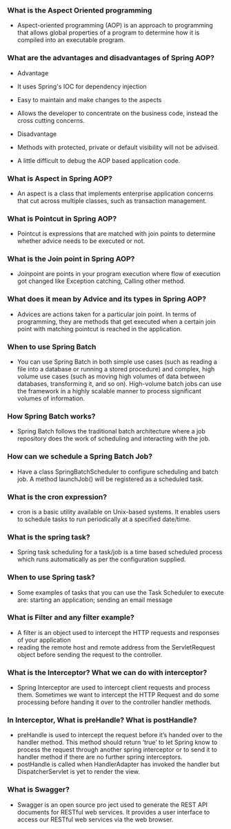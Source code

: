 ### What is the Aspect Oriented programming
* Aspect-oriented programming (AOP) is an approach to programming that allows global properties of a program to determine how it is compiled into an executable program.

### What are the advantages and disadvantages of Spring AOP?
* Advantage
* It uses Spring's IOC for dependency injection
* Easy to maintain and make changes to the aspects
* Allows the developer to concentrate on the business code, instead the cross cutting concerns.


* Disadvantage
* Methods with protected, private or default visibility will not be advised.
* A little difficult to debug the AOP based application code.
### What is Aspect in Spring AOP?
* An aspect is a class that implements enterprise application concerns that cut across multiple classes, such as transaction management.
### What is Pointcut in Spring AOP?
* Pointcut is expressions that are matched with join points to determine whether advice needs to be executed or not.
### What is the Join point in Spring AOP?
* Joinpoint are points in your program execution where flow of execution got changed like Exception catching, Calling other method.
### What does it mean by Advice and its types in Spring AOP?
* Advices are actions taken for a particular join point. In terms of programming, they are methods that get executed when a certain join point with matching pointcut is reached in the application.
### When to use Spring Batch
* You can use Spring Batch in both simple use cases (such as reading a file into a database or running a stored procedure) and complex, high volume use cases (such as moving high volumes of data between databases, transforming it, and so on). High-volume batch jobs can use the framework in a highly scalable manner to process significant volumes of information.
### How Spring Batch works?
* Spring Batch follows the traditional batch architecture where a job repository does the work of scheduling and interacting with the job.
### How can we schedule a Spring Batch Job?
*  Have a class SpringBatchScheduler to configure scheduling and batch job. A method launchJob() will be registered as a scheduled task.
### What is the cron expression?
* cron is a basic utility available on Unix-based systems. It enables users to schedule tasks to run periodically at a specified date/time.
### What is the spring task?
* Spring task scheduling for a task/job is a time based scheduled process which runs automatically as per the configuration supplied.
### When to use Spring task?
*  Some examples of tasks that you can use the Task Scheduler to execute are: starting an application; sending an email message
### What is Filter and any filter example?
* A filter is an object used to intercept the HTTP requests and responses of your application
* reading the remote host and remote address from the ServletRequest object before sending the request to the controller.
### What is the Interceptor? What we can do with interceptor?
* Spring Interceptor are used to intercept client requests and process them. Sometimes we want to intercept the HTTP Request and do some processing before handing it over to the controller handler methods.
### In Interceptor, What is preHandle? What is postHandle?
* preHandle is used to intercept the request before it’s handed over to the handler method. This method should return ‘true’ to let Spring know to process the request through another spring interceptor or to send it to handler method if there are no further spring interceptors.
* postHandle is called when HandlerAdapter has invoked the handler but DispatcherServlet is yet to render the view.
### What is Swagger?
* Swagger is an open source pro ject used to generate the REST API documents for RESTful web services. It provides a user interface to access our RESTful web services via the web browser.